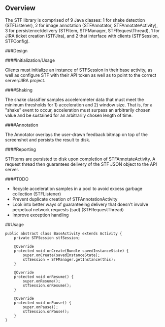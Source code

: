 ## Overview
The STF library is comprised of 9 Java classes: 1 for shake detection (STFListener), 2 for image annotation (STFAnnotator, STFAnnotateActivity), 3 for persistence/delivery (STFItem, STFManager, STFRequestThread), 1 for JIRA ticket creation (STFJira), and 2 that interface with clients (STFSession, STFConfig).
 
###Design

####Initialization/Usage

Clients must initialize an instance of STFSession in their base activity, as well as configure STF with their API token as well as to point to the correct server/JIRA project.

####Shaking

The shake classifier samples accelerometer data that must meet the minimum thresholds for 1) acceleration and 2) window size. That is, for a "shake" event to occur, acceleration must surpass an arbitrarily chosen value and be sustained for an arbitrarily chosen length of time.

####Annotation

The Annotator overlays the user-drawn feedback bitmap on top of the screenshot and persists the result to disk.

####Reporting

STFItems are persisted to disk upon completion of STFAnnotateActivity. A request thread then guarantees delivery of the STF JSON object to the API server.

####TODO
- Recycle acceleration samples in a pool to avoid excess garbage collection (STFListener)
- Prevent duplicate creation of STFAnnotationActivity
- Look into better ways of guaranteeing delivery that doesn't involve perpetual network requests (sad) (STFRequestThread)
- Improve exception handling


##Usage

	public abstract class BaseActivity extends Activity {
	    private STFSession stfSession;

	    @Override
	    protected void onCreate(Bundle savedInstanceState) {
	        super.onCreate(savedInstanceState);
	        stfSession = STFManager.getInstance(this);
	    }

	    @Override
	    protected void onResume() {
	        super.onResume();
	        stfSession.onResume();
	    }

	    @Override
	    protected void onPause() {
	        super.onPause();
	        stfSession.onPause();
	    }
	}